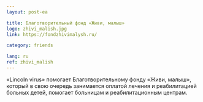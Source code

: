 ```yaml
---
layout: post-ea

title: Благотворительный фонд «Живи, малыш»
logo: zhivi_malish.jpg
link: https://fondzhivimalysh.ru/

category: friends

lang: ru
ref: zhivi_malish
---
```


«Lincoln virus» помогает Благотворительному фонду «Живи, малыш», который в свою очередь занимается оплатой лечения и реабилитацией больных детей, помогает больницам и реабилитационным центрам.